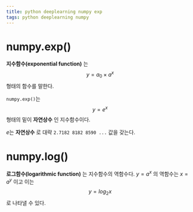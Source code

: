 ```yaml
---
title: python deeplearning numpy exp
tags: python deeplearning numpy
---
```



# numpy.exp()

__지수함수(exponential function)__ 는
$$y = a_0 \times a^x$$
형태의 함수를 말한다.

`numpy.exp()`는 
$$y = e^x$$
형태의 밑이 __자연상수__ 인 지수함수이다.

$e$는 __자연상수__ 로 대략 `2.7182 8182 8590 ...` 값을 갖는다. 
<!--more-->

# numpy.log()

__로그함수(logarithmic function)__ 는 지수함수의 역함수다.
$y=a^x$ 의 역함수는 $x=a^y$ 이고 이는 
$$y=log_2x$$
로 나타낼 수 있다.

